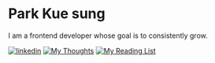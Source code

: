 # Park Kue sung

I am a frontend developer whose goal is to consistently grow.

[![linkedin](https://img.shields.io/badge/LinkedIn-000000?style=for-the-badge&logo=linkedin&logoColor=white)](https://www.linkedin.com/in/guesung)
[![My Thoughts](https://img.shields.io/badge/my_thoughts-000000?style=for-the-badge&logo=notion&logoColor=white)](https://guesung.notion.site/1046b234a06746b0b5214ea4035f992e)
[![My Reading List](https://img.shields.io/badge/my_reading_list-000000?style=for-the-badge&logo=notion&logoColor=white)](https://guesung.notion.site/09e104217f9e4d6db99145e0ac2c8e49)
